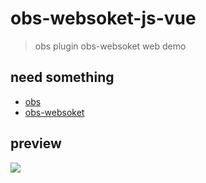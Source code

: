 # obs-websoket-js-vue

> obs plugin obs-websoket web demo

## need something
-  [obs](https://github.com/obsproject/obs-studio "obs")
-  [obs-websoket](https://github.com/Palakis/obs-websocket "obs-websoket")

## preview
![](https://github.com/wwping/obs-websoket-js-vue/blob/master/preview.png?raw=true)
